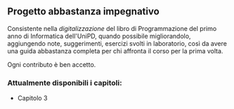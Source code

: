## Progetto abbastanza impegnativo 

Consistente nella _digitalizzazione_ del libro di Programmazione del primo anno di Informatica dell'UniPD, quando possibile migliorandolo, aggiungendo note, suggerimenti, esercizi svolti in laboratorio, così da avere una guida abbastanza
completa per chi affronta il corso per la prima volta.

Ogni contributo è ben accetto.

### Attualmente disponibili i capitoli:
* Capitolo 3
